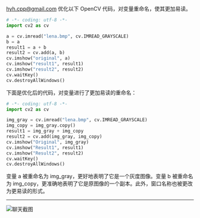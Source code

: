 hyh.cpp@gmail.com
优化以下 OpenCV 代码，对变量重命名，使其更加易读。

```python
# -*- coding: utf-8 -*-
import cv2 as cv

a = cv.imread("lena.bmp", cv.IMREAD_GRAYSCALE)
b = a
result1 = a + b
result2 = cv.add(a, b)
cv.imshow("original", a)
cv.imshow("result1", result1)
cv.imshow("result2", result2)
cv.waitKey()
cv.destroyAllWindows()
```

下面是优化后的代码，对变量进行了更加易读的重命名：

```python
# -*- coding: utf-8 -*-
import cv2 as cv

img_gray = cv.imread("lena.bmp", cv.IMREAD_GRAYSCALE)
img_copy = img_gray.copy()
result1 = img_gray + img_copy
result2 = cv.add(img_gray, img_copy)
cv.imshow("Original", img_gray)
cv.imshow("Result1", result1)
cv.imshow("Result2", result2)
cv.waitKey()
cv.destroyAllWindows()
```

变量 a 被重命名为 img_gray，更好地表明了它是一个灰度图像。变量 b 被重命名为 img_copy，更准确地表明了它是原图像的一个副本。此外，窗口名称也被更改为更易读的形式。

---

![聊天截图](https://cdn.jsdelivr.net/gh/hyh19/image2@master/7ccecca1d2eee82ea5e2b04ab277ab3759f37e0213270413b7c59347edd0bad5.png)
